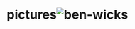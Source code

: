 # pictures![ben-wicks](https://github.com/KirinIchiban/pictures/assets/142935774/6dffba7a-12ff-41c5-8218-7e8c0ba9ce3e)
